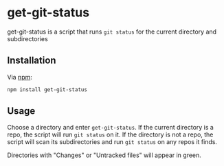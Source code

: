 # get-git-status

get-git-status is a script that runs ```git status``` for the current directory and subdirectories

## Installation

Via [npm](https://www.npmjs.com/):

```bash
npm install get-git-status
```

## Usage

Choose a directory and enter ```get-git-status```. If the current directory is a repo, the script will run ```git status``` on it. If the directory is not a repo, the script will scan its subdirectories and run ```git status``` on any repos it finds.

Directories with "Changes" or "Untracked files" will appear in green.
